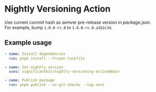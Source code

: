 # Nightly Versioning Action

Use current commit hash as semver pre-release version in _package.json_.<br>
For example, bump `1.0.0-rc.0` to `1.0.0-rc.0.a1b2c3d`.

## Example usage

```yaml
- name: Install dependencies
  run: pnpm install --frozen-lockfile

- name: Set nightly version
  uses: significantbit/nightly-versioning-action@main

- name: Publish package
  run: pnpm publish --no-git-checks --tag next
```